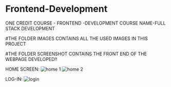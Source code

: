 # Frontend-Development
   ONE CREDIT COURSE - FRONTEND -DEVELOPMENT 
   COURSE NAME-FULL STACK DEVELOPMENT
	
#THE FOLDER IMAGES CONTAINS ALL THE USED IMAGES IN THIS PROJECT

#THE FOLDER SCREENSHOT CONTAINS THE FRONT END OF THE WEBPAGE DEVELOPED!!

HOME SCREEN:
![home 1](https://user-images.githubusercontent.com/72685294/135746857-c8258c40-408a-4524-915b-8a4f98ca0bae.png)
![home 2](https://user-images.githubusercontent.com/72685294/135746865-00c65d9a-383f-4435-a591-3d25bf6a7e90.png)

LOG-IN:
![login](https://user-images.githubusercontent.com/72685294/135746873-9cd1b3f8-4cd5-4777-a107-464d2c24b060.png)
